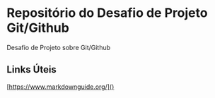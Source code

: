 # Repositório do Desafio de Projeto Git/Github
Desafio de Projeto sobre Git/Github

## Links Úteis

[https://www.markdownguide.org/]()
